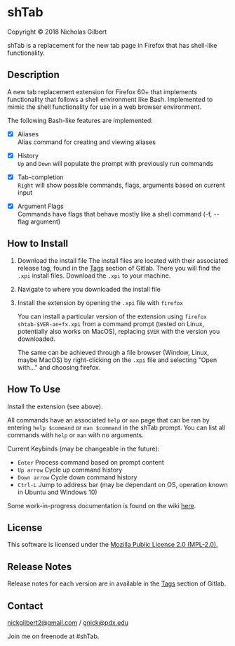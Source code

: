 # shTab

Copyright © 2018 Nicholas Gilbert

shTab is a replacement for the new tab page in Firefox that has shell-like functionality.

## Description

A new tab replacement extension for Firefox 60+ that implements functionality that follows a shell environment like Bash. Implemented to mimic the shell functionality for use in a web browser environment.    

The following Bash-like features are implemented:
- [x] Aliases   
    Alias command for creating and viewing aliases
- [x] History    
    `Up` and `Down` will populate the prompt with previously run commands
- [x] Tab-completion    
    `Right` will show possible commands, flags, arguments based on current input
- [x] Argument Flags    
    Commands have flags that behave mostly like a shell command (-f, --flag argument)
 


## How to Install

1. Download the install file
    The install files are located with their associated release tag, found in the [Tags](https://gitlab.com/gilben/shTab/tags) section of Gitlab. There you will find the `.xpi` install files. Download the `.xpi` to your machine.

2. Navigate to where you downloaded the install file

3. Install the extension by opening the `.xpi` file with `firefox`

    You can install a particular version of the extension using `firefox shtab-$VER-an+fx.xpi` from a command prompt (tested on Linux, potentially also works on MacOS), replacing `$VER` with the version you downloaded.

    The same can be achieved through a file browser (Window, Linux, maybe MacOS) by right-clicking on the `.xpi` file and selecting "Open with..." and choosing firefox.

## How To Use
Install the extension (see above).

All commands have an associated `help` or `man` page that can be ran by entering `help $command` or `man $command` in the shTab prompt.
You can list all commands with `help` or `man` with no arguments.

Current Keybinds (may be changeable in the future):

- `Enter` Process command based on prompt content
- `Up arrow` Cycle up command history
- `Down arrow` Cycle down command history
- `Ctrl-L` Jump to address bar (may be dependant on OS, operation known in Ubuntu and Windows 10)


Some work-in-progress documentation is found on the wiki [here](https://gitlab.com/gilben/shTab/wikis/home).

## License
This software is licensed under the [Mozilla Public License 2.0 (MPL-2.0).](./LICENSE)

## Release Notes

Release notes for each version are in available in the [Tags](https://gitlab.com/gilben/shTab/tags) section of Gitlab.

## Contact

<nickgilbert2@gmail.com> / <gnick@pdx.edu>

Join me on freenode at #shTab.